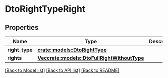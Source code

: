 # DtoRightTypeRight

## Properties

Name | Type | Description | Notes
------------ | ------------- | ------------- | -------------
**right_type** | [**crate::models::DtoRightType**](DTO_RightType.md) |  | 
**rights** | [**Vec<crate::models::DtoFullRightWithoutType>**](DTO_FullRightWithoutType.md) |  | 

[[Back to Model list]](../README.md#documentation-for-models) [[Back to API list]](../README.md#documentation-for-api-endpoints) [[Back to README]](../README.md)


